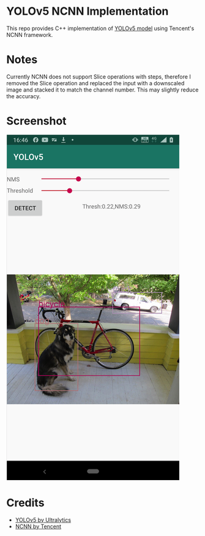 # YOLOv5 NCNN Implementation

This repo provides C++ implementation of [YOLOv5 model](https://github.com/ultralytics/yolov5) using
Tencent's NCNN framework.

# Notes

Currently NCNN does not support Slice operations with steps, therefore I removed the Slice operation
and replaced the input with a downscaled image and stacked it to match the channel number. This
may slightly reduce the accuracy.

# Screenshot 

![](imgs/screenshot.png)

# Credits 

* [YOLOv5 by Ultralytics](https://github.com/ultralytics/yolov5) 
* [NCNN by Tencent](https://github.com/tencent/ncnn) 
